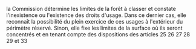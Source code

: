la Commission détermine les limites de la forêt à
classer et constate l'inexistence ou l'existence des droits d'usage.
Dans ce dernier cas, elle reconnaît la possibilité du plein exercice de
ces usages à l'extérieur du périmètre réservé. Sinon, elle fixe les
limites de la surface où ils seront concentrés et en tenant compte des
dispositions des articles 25  26  27  28  29  et 33